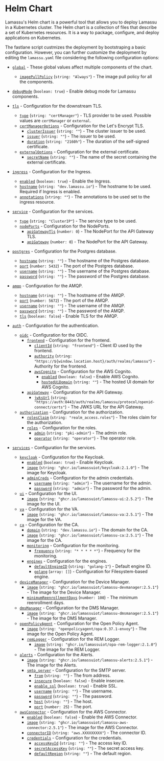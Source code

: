 # Helm Chart

Lamassu's Helm chart is a powerful tool that allows you to deploy Lamassu in a Kubernetes cluster. The Helm chart is a collection of files that describe a set of Kubernetes resources. It is a way to package, configure, and deploy applications on Kubernetes.

The fastlane script custmizes the deployment by bootstraping a basic configuration. However, you can further customize the deployment by editing the `lamassu.yaml` file considering the following configuration options:


- [`global`](#global) - These global values affect multiple components of the chart.
    - [`imagePullPolicy`](#imagePullPolicy) (`string: "Always"`) - The image pull policy for all the components.

- [`debugMode`](#debugMode) (`boolean: true`) - Enable debug mode for Lamassu components.

- [`tls`](#tls) - Configuration for the downstream TLS.
    - [`type`](#type) (`string: "certManager"`) - TLS provider to be used. Possible values are `certManager` or `external`.
    - [`certManagerOptions`](#letsEncryptOptions) - Configuration for the Let's Encrypt TLS.
        - [`clusterIssuer`](#clusterIssuer) (`string: ""`) - The cluster issuer to be used.
        - [`issuer`](#issuer) (`string: ""`) - The issuer to be used.
        - [`duration`](#duration) (`string: "2160h"`) - The duration of the self-signed certificate.
    - [`externalOptions`](#externalOptions) - Configuration for the external certificate.
        - [`secretName`](#secretName) (`string: ""`) - The name of the secret containing the external certificate.

- [`ingress`](#ingress) - Configuration for the Ingress.
    - [`enabled`](#enabled) (`boolean: true`) - Enable the Ingress.
    - [`hostname`](#hostname) (`string: "dev.lamassu.io"`) - The hostname to be used. Required if Ingress is enabled.
    - [`annotations`](#annotations) (`string: ""`) - The annotations to be used set to the ingress resource.

- [`service`](#service) - Configuration for the services.
    - [`type`](#type) (`string: "ClusterIP"`) - The service type to be used.
    - [`nodePorts`](#nodePorts) - Configuration for the NodePorts.
        - [`apiGatewayTls`](#apiGatewayTls) (`number: 0`) - The NodePort for the API Gateway TLS.
        - [`apiGateway`](#apiGateway) (`number: 0`) - The NodePort for the API Gateway.

- [`postgres`](#postgres) - Configuration for the Postgres database.
    - [`hostname`](#hostname) (`string: ""`) - The hostname of the Postgres database.
    - [`port`](#port) (`number: 5432`) - The port of the Postgres database.
    - [`username`](#username) (`string: ""`) - The username of the Postgres database.
    - [`password`](#password) (`string: ""`) - The password of the Postgres database.

- [`amqp`](#amqp) - Configuration for the AMQP.
    - [`hostname`](#hostname) (`string: ""`) - The hostname of the AMQP.
    - [`port`](#port) (`number: 5672`) - The port of the AMQP.
    - [`username`](#username) (`string: ""`) - The username of the AMQP.
    - [`password`](#password) (`string: ""`) - The password of the AMQP.
    - [`tls`](#tls) (`boolean: false`) - Enable TLS for the AMQP.

- [`auth`](#auth) - Configuration for the authentication.
    - [`oidc`](#oidc) - Configuration for the OIDC.
        - [`frontend`](#frontend) - Configuration for the frontend.
            - [`clientId`](#clientId) (`string: "frontend"`) - Client ID used by the frontend.
            - [`authority`](#authority) (`string: "https://${window.location.host}/auth/realms/lamassu"`) - Authority for the frontend.
            - [`awsCognito`](#awsCognito) - Configuration for the AWS Cognito.
                - [`enabled`](#enabled) (`boolean: false`) - Enable AWS Cognito.
                - [`hostedUiDomain`](#hostedUiDomain) (`string: ""`) - The hosted UI domain for AWS Cognito.
        - [`apiGateway`](#apiGateway) - Configuration for the API Gateway.
            - [`jwksUrl`](#jwksUrl) (`string: "https://auth:8443/auth/realms/lamassu/protocol/openid-connect/certs"`) - The JWKS URL for the API Gateway.
    - [`authorization`](#authorization) - Configuration for the authorization.
        - [`rolesClaim`](#rolesClaim) (`string: "realm_access.roles"`) - The roles claim for the authorization.
        - [`roles`](#roles) - Configuration for the roles.
            - [`admin`](#admin) (`string: "pki-admin"`) - The admin role.
            - [`operator`](#operator) (`string: "operator"`) - The operator role.

- [`services`](#services) - Configuration for the services.
    - [`keycloak`](#keycloak) - Configuration for the Keycloak.
        - [`enabled`](#enabled) (`boolean: true`) - Enable Keycloak.
        - [`image`](#image) (`string: "ghcr.io/lamassuiot/keycloak:2.1.0"`) - The image for Keycloak.
        - [`adminCreds`](#adminCreds) - Configuration for the admin credentials.
            - [`username`](#username) (`string: "admin"`) - The username for the admin.
            - [`password`](#password) (`string: "admin"`) - The password for the admin.
    - [`ui`](#ui) - Configuration for the UI.
        - [`image`](#image) (`string: "ghcr.io/lamassuiot/lamassu-ui:2.5.2"`) - The image for the UI.
    - [`va`](#va) - Configuration for the VA.
        - [`image`](#image) (`string: "ghcr.io/lamassuiot/lamassu-va:2.5.1"`) - The image for the VA.
    - [`ca`](#ca) - Configuration for the CA.
        - [`domain`](#domain) (`string: "dev.lamassu.io"`) - The domain for the CA.
        - [`image`](#image) (`string: "ghcr.io/lamassuiot/lamassu-ca:2.5.1"`) - The image for the CA.
        - [`monitoring`](#monitoring) - Configuration for the monitoring.
            - [`frequency`](#frequency) (`string: "* * * * *"`) - Frequency for the monitoring.
        - [`engines`](#engines) - Configuration for the engines.
            - [`defaultEngineID`](#defaultEngineID) (`string: "golang-1"`) - Default engine ID.
            - [`golang`](#golang) (`array: []`) - Configuration for Filesystem-based engine.
    - [`deviceManager`](#deviceManager) - Configuration for the Device Manager.
        - [`image`](#image) (`string: "ghcr.io/lamassuiot/lamassu-devmanager:2.5.1"`) - The image for the Device Manager.
        - [`minimumReenrollmentDays`](#minimumReenrollmentDays) (`number: 100`) - The minimum reenrollment days.
    - [`dmsManager`](#dmsManager) - Configuration for the DMS Manager.
        - [`image`](#image) (`string: "ghcr.io/lamassuiot/lamassu-dmsmanager:2.5.1"`) - The image for the DMS Manager.
    - [`openPolicyAgent`](#openPolicyAgent) - Configuration for the Open Policy Agent.
        - [`image`](#image) (`string: "openpolicyagent/opa:0.37.1-envoy"`) - The image for the Open Policy Agent.
        - [`remLogger`](#remLogger) - Configuration for the REM Logger.
            - [`image`](#image) (`string: "ghcr.io/lamassuiot/opa-rem-logger:2.1.0"`) - The image for the REM Logger.
    - [`alerts`](#alerts) - Configuration for the Alerts.
        - [`image`](#image) (`string: "ghcr.io/lamassuiot/lamassu-alerts:2.5.1"`) - The image for the Alerts.
        - [`smtp_server`](#smtp_server) - Configuration for the SMTP server.
            - [`from`](#from) (`string: ""`) - The from address.
            - [`insecure`](#insecure) (`boolean: false`) - Enable insecure.
            - [`enable_ssl`](#enable_ssl) (`boolean: true`) - Enable SSL.
            - [`username`](#username) (`string: ""`) - The username.
            - [`password`](#password) (`string: ""`) - The password.
            - [`host`](#host) (`string: ""`) - The host.
            - [`port`](#port) (`number: 25`) - The port.
    - [`awsConnector`](#awsConnector) - Configuration for the AWS Connector.
        - [`enabled`](#enabled) (`boolean: false`) - Enable the AWS Connector.
        - [`image`](#image) (`string: "ghcr.io/lamassuiot/lamassu-aws-connector:2.5.1"`) - The image for the AWS Connector.
        - [`connectorID`](#connectorID) (`string: "aws.XXXXXXXXX"`) - The connector ID.
        - [`credentials`](#credentials) - Configuration for the credentials.
            - [`accessKeyId`](#accessKeyId) (`string: ""`) - The access key ID.
            - [`secretAccessKey`](#secretAccessKey) (`string: ""`) - The secret access key.
            - [`defaultRegion`](#defaultRegion) (`string: ""`) - The default region.